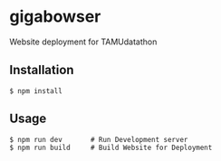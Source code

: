 # gigabowser
Website deployment for TAMUdatathon

## Installation
```
$ npm install
```

## Usage
```
$ npm run dev       # Run Development server
$ npm run build     # Build Website for Deployment
```